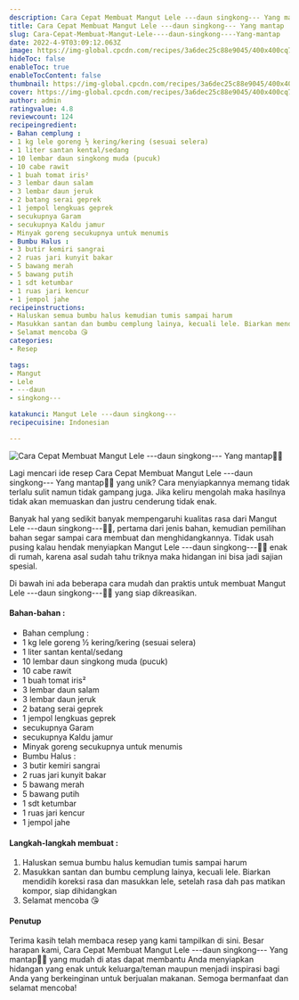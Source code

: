 ```yaml
---
description: Cara Cepat Membuat Mangut Lele ---daun singkong--- Yang mantap"
title: Cara Cepat Membuat Mangut Lele ---daun singkong--- Yang mantap
slug: Cara-Cepat-Membuat-Mangut-Lele----daun-singkong----Yang-mantap
date: 2022-4-9T03:09:12.063Z
image: https://img-global.cpcdn.com/recipes/3a6dec25c88e9045/400x400cq70/photo.jpg
hideToc: false
enableToc: true
enableTocContent: false
thumbnail: https://img-global.cpcdn.com/recipes/3a6dec25c88e9045/400x400cq70/photo.jpg
cover: https://img-global.cpcdn.com/recipes/3a6dec25c88e9045/400x400cq70/photo.jpg
author: admin
ratingvalue: 4.8
reviewcount: 124
recipeingredient:
- Bahan cemplung :
- 1 kg lele goreng ½ kering/kering (sesuai selera)
- 1 liter santan kental/sedang
- 10 lembar daun singkong muda (pucuk)
- 10 cabe rawit
- 1 buah tomat iris²
- 3 lembar daun salam
- 3 lembar daun jeruk
- 2 batang serai geprek
- 1 jempol lengkuas geprek
- secukupnya Garam
- secukupnya Kaldu jamur
- Minyak goreng secukupnya untuk menumis
- Bumbu Halus :
- 3 butir kemiri sangrai
- 2 ruas jari kunyit bakar
- 5 bawang merah
- 5 bawang putih
- 1 sdt ketumbar
- 1 ruas jari kencur
- 1 jempol jahe
recipeinstructions:
- Haluskan semua bumbu halus kemudian tumis sampai harum
- Masukkan santan dan bumbu cemplung lainya, kecuali lele. Biarkan mendidih koreksi rasa dan masukkan lele, setelah rasa dah pas matikan kompor, siap dihidangkan
- Selamat mencoba 😘
categories:
- Resep

tags:
- Mangut
- Lele
- ---daun
- singkong---

katakunci: Mangut Lele ---daun singkong---
recipecuisine: Indonesian

---
```


![Cara Cepat Membuat Mangut Lele ---daun singkong--- Yang mantap👩‍🍳](https://img-global.cpcdn.com/recipes/3a6dec25c88e9045/400x400cq70/photo.jpg)

Lagi mencari ide resep Cara Cepat Membuat Mangut Lele ---daun singkong--- Yang mantap👩‍🍳 yang unik? Cara menyiapkannya memang tidak terlalu sulit namun tidak gampang juga. Jika keliru mengolah maka hasilnya tidak akan memuaskan dan justru cenderung tidak enak.

Banyak hal yang sedikit banyak mempengaruhi kualitas rasa dari Mangut Lele ---daun singkong---👩‍🍳, pertama dari jenis bahan, kemudian pemilihan bahan segar sampai cara membuat dan menghidangkannya. Tidak usah pusing kalau hendak menyiapkan Mangut Lele ---daun singkong---👩‍🍳 enak di rumah, karena asal sudah tahu triknya maka hidangan ini bisa jadi sajian spesial.

Di bawah ini ada beberapa cara mudah dan praktis untuk membuat Mangut Lele ---daun singkong---👩‍🍳 yang siap dikreasikan.

<!--inarticleads1-->

#### Bahan-bahan :

- Bahan cemplung :
- 1 kg lele goreng ½ kering/kering (sesuai selera)
- 1 liter santan kental/sedang
- 10 lembar daun singkong muda (pucuk)
- 10 cabe rawit
- 1 buah tomat iris²
- 3 lembar daun salam
- 3 lembar daun jeruk
- 2 batang serai geprek
- 1 jempol lengkuas geprek
- secukupnya Garam
- secukupnya Kaldu jamur
- Minyak goreng secukupnya untuk menumis
- Bumbu Halus :
- 3 butir kemiri sangrai
- 2 ruas jari kunyit bakar
- 5 bawang merah
- 5 bawang putih
- 1 sdt ketumbar
- 1 ruas jari kencur
- 1 jempol jahe

<!--inarticleads2-->

#### Langkah-langkah membuat :

1. Haluskan semua bumbu halus kemudian tumis sampai harum
1. Masukkan santan dan bumbu cemplung lainya, kecuali lele. Biarkan mendidih koreksi rasa dan masukkan lele, setelah rasa dah pas matikan kompor, siap dihidangkan
1. Selamat mencoba 😘

#### Penutup

Terima kasih telah membaca resep yang kami tampilkan di sini. Besar harapan kami, Cara Cepat Membuat Mangut Lele ---daun singkong--- Yang mantap👩‍🍳 yang mudah di atas dapat membantu Anda menyiapkan hidangan yang enak untuk keluarga/teman maupun menjadi inspirasi bagi Anda yang berkeinginan untuk berjualan makanan. Semoga bermanfaat dan selamat mencoba!